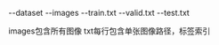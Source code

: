 --dataset
    --images
    --train.txt
    --valid.txt
    --test.txt

images包含所有图像
txt每行包含单张图像路径，标签索引